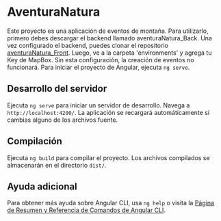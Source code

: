 # AventuraNatura

Este proyecto es una aplicación de eventos de montaña. Para utilizarlo, primero debes descargar el backend llamado aventuraNatura_Back. Una vez configurado el backend, puedes clonar el repositorio [aventuraNatura_Front](https://github.com/xapolin1979/aventuraNatura_Front.git). Luego, ve a la carpeta 'environments' y agrega tu Key de MapBox. Sin esta configuración, la creación de eventos no funcionará. Para iniciar el proyecto de Angular, ejecuta `ng serve`.

## Desarrollo del servidor

Ejecuta `ng serve` para iniciar un servidor de desarrollo. Navega a `http://localhost:4200/`. La aplicación se recargará automáticamente si cambias alguno de los archivos fuente.


## Compilación

Ejecuta `ng build` para compilar el proyecto. Los archivos compilados se almacenarán en el directorio `dist/`.



## Ayuda adicional

Para obtener más ayuda sobre Angular CLI, usa `ng help` o visita la [Página de Resumen y Referencia de Comandos de Angular CLI](https://angular.io/cli).

